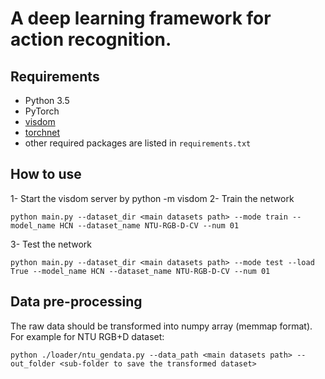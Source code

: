 # A deep learning framework for action recognition.

## Requirements
- Python 3.5
- PyTorch
- [visdom](https://github.com/facebookresearch/visdom)
- [torchnet](https://github.com/pytorch/tnt)
- other required packages are listed in `requirements.txt`

## How to use
1- Start the visdom server by
python -m visdom
2- Train the network 
```commandline
python main.py --dataset_dir <main datasets path> --mode train --model_name HCN --dataset_name NTU-RGB-D-CV --num 01
```
3- Test the network
```commandline
python main.py --dataset_dir <main datasets path> --mode test --load True --model_name HCN --dataset_name NTU-RGB-D-CV --num 01
```
## Data pre-processing
The raw data should be transformed into numpy array (memmap format).
For example for NTU RGB+D dataset:
```commandline
python ./loader/ntu_gendata.py --data_path <main datasets path> --out_folder <sub-folder to save the transformed dataset>
```
